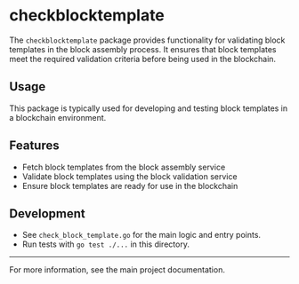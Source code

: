 # checkblocktemplate

The `checkblocktemplate` package provides functionality for validating block templates in the block assembly process. It ensures that block templates meet the required validation criteria before being used in the blockchain.

## Usage

This package is typically used for developing and testing block templates in a blockchain environment.

## Features
- Fetch block templates from the block assembly service
- Validate block templates using the block validation service
- Ensure block templates are ready for use in the blockchain

## Development

- See `check_block_template.go` for the main logic and entry points.
- Run tests with `go test ./...` in this directory.

---

For more information, see the main project documentation.
